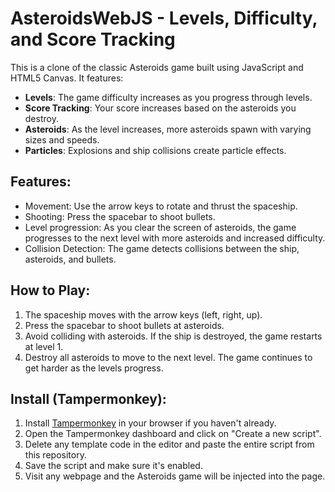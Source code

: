 # AsteroidsWebJS - Levels, Difficulty, and Score Tracking

This is a clone of the classic Asteroids game built using JavaScript and HTML5 Canvas. It features:

- **Levels**: The game difficulty increases as you progress through levels.
- **Score Tracking**: Your score increases based on the asteroids you destroy.
- **Asteroids**: As the level increases, more asteroids spawn with varying sizes and speeds.
- **Particles**: Explosions and ship collisions create particle effects.

## Features:
- Movement: Use the arrow keys to rotate and thrust the spaceship.
- Shooting: Press the spacebar to shoot bullets.
- Level progression: As you clear the screen of asteroids, the game progresses to the next level with more asteroids and increased difficulty.
- Collision Detection: The game detects collisions between the ship, asteroids, and bullets.

## How to Play:
1. The spaceship moves with the arrow keys (left, right, up).
2. Press the spacebar to shoot bullets at asteroids.
3. Avoid colliding with asteroids. If the ship is destroyed, the game restarts at level 1.
4. Destroy all asteroids to move to the next level. The game continues to get harder as the levels progress.

## Install (Tampermonkey):
1. Install [Tampermonkey](https://www.tampermonkey.net/) in your browser if you haven't already.
2. Open the Tampermonkey dashboard and click on "Create a new script".
3. Delete any template code in the editor and paste the entire script from this repository.
4. Save the script and make sure it's enabled.
5. Visit any webpage and the Asteroids game will be injected into the page.
